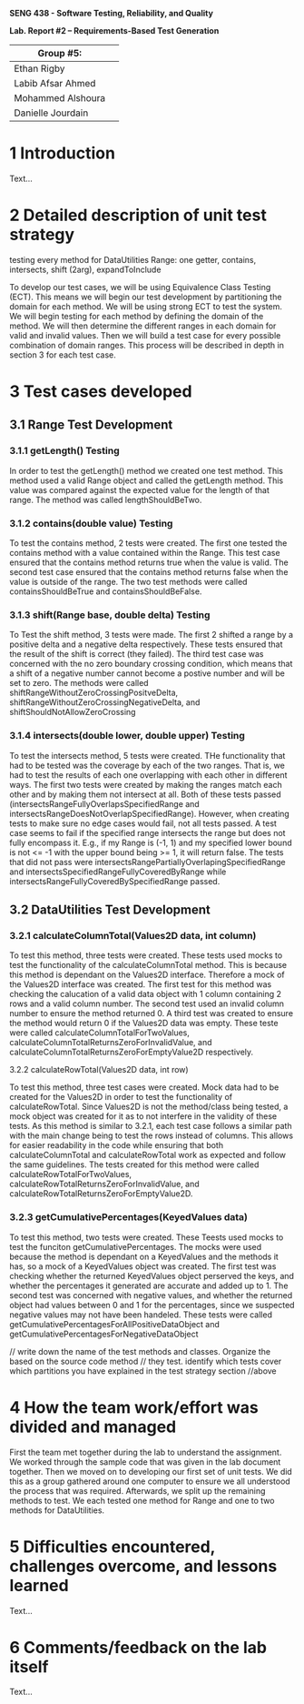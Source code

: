 **SENG 438 - Software Testing, Reliability, and Quality**

**Lab. Report \#2 – Requirements-Based Test Generation**

| Group \#5:      |     |
| -------------- | --- |
| Ethan Rigby          |
| Labib Afsar Ahmed    |
| Mohammed Alshoura    |
| Danielle Jourdain 

# 1 Introduction

Text…

# 2 Detailed description of unit test strategy

testing every method for DataUtilities
Range: one getter, contains, intersects, shift (2arg), expandToInclude

To develop our test cases, we will be using Equivalence Class Testing (ECT). This means we will begin our test development by partitioning the domain for each method. We will be using strong ECT to test the system. We will begin testing for each method by defining the domain of the method. We will then determine the different ranges in each domain for valid and invalid values. Then we will build a test case for every possible combination of domain ranges. This process will be described in depth in section 3 for each test case.

# 3 Test cases developed

## 3.1 Range Test Development

### 3.1.1 getLength() Testing

In order to test the getLength() method we created one test method. This method used a valid Range object and called the getLength method. This value was compared against the expected value for the length of that range. The method was called lengthShouldBeTwo.

### 3.1.2 contains(double value) Testing

To test the contains method, 2 tests were created. The first one tested the contains method with a value contained within the Range. This test case ensured that the contains method returns true when the value is valid. The second test case ensured that the contains method returns false when the value is outside of the range. The two test methods were called containsShouldBeTrue and containsShouldBeFalse.

### 3.1.3 shift(Range base, double delta) Testing

To Test the shift method, 3 tests were made. The first 2 shifted a range by a positive delta and a negative delta respectively. These tests ensured that the result of the shift is correct (they failed). The third test case was concerned with the no zero boundary crossing condition, which means that a shift of a negative number cannot become a postive number and will be set to zero. The methods were called  shiftRangeWithoutZeroCrossingPositveDelta, shiftRangeWithoutZeroCrossingNegativeDelta, and shiftShouldNotAllowZeroCrossing

### 3.1.4 intersects(double lower, double upper) Testing

To test the intersects method, 5 tests were created. THe functionality that had to be tested was the coverage by each of the two ranges. That is, we had to test the results of each one overlapping with each other in different ways. The first two tests were created by making the ranges match each other and by making them not intersect at all. Both of these tests passed (intersectsRangeFullyOverlapsSpecifiedRange and intersectsRangeDoesNotOverlapSpecifiedRange). However, when creating tests to make sure no edge cases would fail, not all tests passed. A test case seems to fail if the specified range intersects the range but does not fully encompass it. E.g., if my Range is (-1, 1) and my specified lower bound is not <= -1 with the upper bound being >= 1, it will return false. The tests that did not pass were intersectsRangePartiallyOverlapingSpecifiedRange and intersectsSpecifiedRangeFullyCoveredByRange while intersectsRangeFullyCoveredBySpecifiedRange passed.

## 3.2 DataUtilities Test Development

### 3.2.1 calculateColumnTotal(Values2D data, int column)

To test this method, three tests were created. These tests used mocks to test the functionality of the calculateColumnTotal method. This is because this method is dependant on the Values2D interface. Therefore a mock of the Values2D interface was created. The first test for this method was checking the calucation of a valid data object with 1 column containing 2 rows and a valid column number. The second test used an invalid column number to ensure the method returned 0. A third test was created to ensure the method would return 0 if the Values2D data was empty. These teste were called calculateColumnTotalForTwoValues, calculateColumnTotalReturnsZeroForInvalidValue, and calculateColumnTotalReturnsZeroForEmptyValue2D respectively.

3.2.2 calculateRowTotal(Values2D data, int row)

To test this method, three test cases were created. Mock data had to be created for the Values2D in order to test the functionality of calculateRowTotal. Since Values2D is not the method/class being tested, a mock object was created for it as to not interfere in the validity of these tests. As this method is similar to 3.2.1, each test case follows a similar path with the main change being to test the rows instead of columns. This allows for easier readability in the code while ensuring that both calculateColumnTotal and calculateRowTotal work as expected and follow the same guidelines. The tests created for this method were called calculateRowTotalForTwoValues, calculateRowTotalReturnsZeroForInvalidValue, and calculateRowTotalReturnsZeroForEmptyValue2D.

### 3.2.3 getCumulativePercentages(KeyedValues data)
To test this method, two tests were created. These Teests used mocks to test the funciton getCumulativePercentages. The mocks were used because the method is dependant on a KeyedValues and the methods it has, so a mock of a KeyedValues object was created. The first test was checking whether the returned KeyedValues object perserved the keys, and whether the percentages it generated are accurate and added up to 1. The second test was concerned with negative values, and whether the returned object had values between 0 and 1 for the percentages, since we suspected negative values may not have been handeled. These tests were called getCumulativePercentagesForAllPositiveDataObject and getCumulativePercentagesForNegativeDataObject

// write down the name of the test methods and classes. Organize the based on
the source code method // they test. identify which tests cover which partitions
you have explained in the test strategy section //above

# 4 How the team work/effort was divided and managed

First the team met together during the lab to understand the assignment. We worked through the sample code that was given in the lab document together. Then we moved on to developing our first set of unit tests. We did this as a group gathered around one computer to ensure we all understood the process that was required. Afterwards, we split up the remaining methods to test. We each tested one method for Range and one to two methods for DataUtilities.

# 5 Difficulties encountered, challenges overcome, and lessons learned

Text…

# 6 Comments/feedback on the lab itself

Text…
